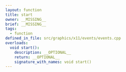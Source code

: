 ```yaml
---
layout: function
title: start
owner: __MISSING__
brief: __MISSING__
tags:
  - function
defined_in_file: src/graphics/x11/events/events.cpp
overloads:
  void start():
    description: __OPTIONAL__
    return: __OPTIONAL__
    signature_with_names: void start()
---
```

